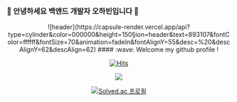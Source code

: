 ### 👋 안녕하세요 백엔드 개발자 오하빈입니다 👋
<div align="center"> 
![header](https://capsule-render.vercel.app/api?type=cylinder&color=000000&height=150&section=header&text=893107&fontColor=ffffff&fontSize=70&animation=fadeIn&fontAlignY=55&desc=%20&descAlignY=62&descAlign=62)
####  :wave: Welcome my github profile !


[![Hits](https://hits.seeyoufarm.com/api/count/incr/badge.svg?url=https%3A%2F%2Fgithub.com%2FHABINOH&count_bg=%2379C83D&title_bg=%23555555&icon=&icon_color=%23E7E7E7&title=hits&edge_flat=false)](https://hits.seeyoufarm.com)


<p align="center"> 
  <img src="https://github-readme-stats.vercel.app/api?username=HABINOH&theme=vue&show_icons=true"/></a>
</p>

[![Solved.ac
프로필](http://mazassumnida.wtf/api/v2/generate_badge?boj=habin226)](https://solved.ac/habin226)

<!--
**HABINOH/HABINOH** is a ✨ _special_ ✨ repository because its `README.md` (this file) appears on your GitHub profile.

Here are some ideas to get you started:

- 🔭 I’m currently working on ...
- 🌱 I’m currently learning ...
- 👯 I’m looking to collaborate on ...
- 🤔 I’m looking for help with ...
- 💬 Ask me about ...
- 📫 How to reach me: ...
- 😄 Pronouns: ...
- ⚡ Fun fact: ...
-->
